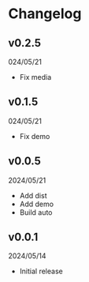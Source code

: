 # Changelog

## v0.2.5

024/05/21

- Fix media

## v0.1.5

024/05/21

- Fix demo

## v0.0.5

2024/05/21

- Add dist
- Add demo
- Build auto

## v0.0.1

2024/05/14

- Initial release